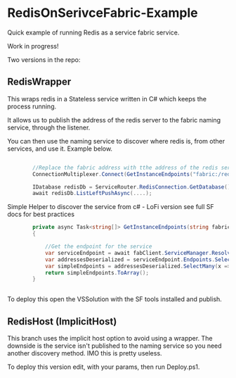# RedisOnSerivceFabric-Example
Quick example of running Redis as a service fabric service. 

Work in progress!

Two versions in the repo:

RedisWrapper
------
This wraps redis in a Stateless service written in C# which keeps the process running. 

It allows us to publish the address of the redis server to the fabric naming service, through the listener. 

You can then use the naming service to discover where redis is, from other services, and use it. Example below.          



```csharp

        //Replace the fabric address with tthe address of the redis service in your cluster. 
        ConnectionMultiplexer.Connect(GetInstanceEndpoints("fabric:/redishost/RedisHost").Single());

        IDatabase redisDb = ServiceRouter.RedisConnection.GetDatabase();
        await redisDb.ListLeftPushAsync(....);
```
        
Simple Helper to discover the service from c# - LoFi version see full SF docs for best practices 

```csharp      
        private async Task<string[]> GetInstanceEndpoints(string fabricAddress)
        {

            //Get the endpoint for the service
            var serviceEndpoint = await fabClient.ServiceManager.ResolveServicePartitionAsync(new Uri(fabricAddress));
            var addressesDeserialized = serviceEndpoint.Endpoints.Select(x => JsonConvert.DeserializeObject<EndpointServiceFabricModel>(x.Address));
            var simpleEndpoints = addressesDeserialized.SelectMany(x => x.Endpoints.Values);
            return simpleEndpoints.ToArray();
        }
        
```

To deploy this open the VSSolution with the SF tools installed and publish. 

RedisHost (ImplicitHost)
----------------

This branch uses the implicit host option to avoid using a wrapper. 
The downside is the service isn't published to the naming service so you need another discovery method. IMO this is pretty useless. 

To deploy this version edit, with your params, then run Deploy.ps1. 